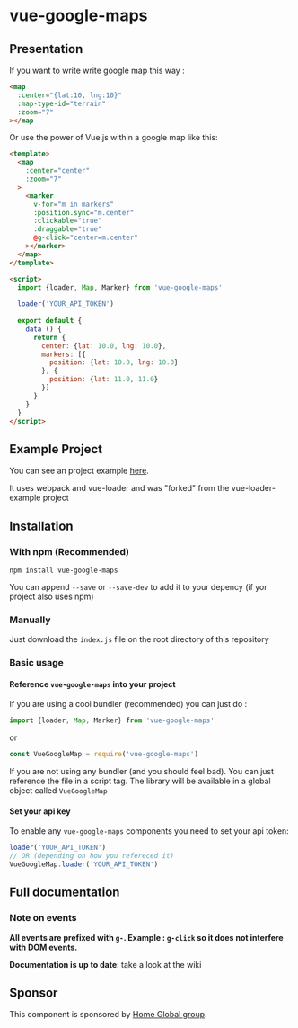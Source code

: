 # vue-google-maps

## Presentation

If you want to write write google map this way : 

```html
<map
  :center="{lat:10, lng:10}"
  :map-type-id="terrain"
  :zoom="7"
></map
```

Or use the power of Vue.js within a google map like this:
```html
<template>
  <map
    :center="center"
    :zoom="7"
  >
    <marker 
      v-for="m in markers"
      :position.sync="m.center"
      :clickable="true"
      :draggable="true"
      @g-click="center=m.center"
    ></marker>
  </map>
</template>

<script>
  import {loader, Map, Marker} from 'vue-google-maps'
  
  loader('YOUR_API_TOKEN')
  
  export default {
    data () {
      return {
        center: {lat: 10.0, lng: 10.0},
        markers: [{
          position: {lat: 10.0, lng: 10.0}
        }, {
          position: {lat: 11.0, 11.0}
        }]
      }
    }
  }
</script>
```

## Example Project 

You can see an project example [here](https://github.com/GuillaumeLeclerc/vue-google-maps-example).

It uses webpack and vue-loader and was "forked" from the vue-loader-example project

## Installation

### With npm (Recommended)

```
npm install vue-google-maps
```

You can append `--save` or `--save-dev` to add it to your depency (if yor project also uses npm)

### Manually

Just download the `index.js` file on the root directory of this repository

### Basic usage

#### Reference `vue-google-maps` into your project

If you are using a cool bundler (recommended) you can just do : 

```javascript
import {loader, Map, Marker} from 'vue-google-maps'
```

or 

```javascript
const VueGoogleMap = require('vue-google-maps')
```

If you are not using any bundler (and you should feel bad). You can just reference the file in a script tag. The library will be available in a global object called `VueGoogleMap`

#### Set your api key

To enable any `vue-google-maps` components you need to set your api token:

```javascript
loader('YOUR_API_TOKEN')
// OR (depending on how you refereced it)
VueGoogleMap.loader('YOUR_API_TOKEN')
```

## Full documentation

### Note on events

__All events are prefixed with `g-`. Example : `g-click` so it does not interfere with DOM events.__

__Documentation is up to date__: take a look at the wiki



## Sponsor

This component is sponsored by [Home Global group](http://homeglobal.ch/).
